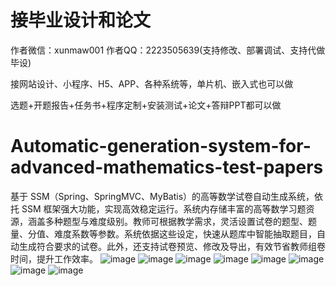 # 接毕业设计和论文
作者微信：xunmaw001  作者QQ：2223505639(支持修改、部署调试、支持代做毕设)

接网站设计、小程序、H5、APP、各种系统等，单片机、嵌入式也可以做

选题+开题报告+任务书+程序定制+安装测试+论文+答辩PPT都可以做
# Automatic-generation-system-for-advanced-mathematics-test-papers
基于 SSM（Spring、SpringMVC、MyBatis）的高等数学试卷自动生成系统，依托 SSM 框架强大功能，实现高效稳定运行。系统内存储丰富的高等数学习题资源，涵盖多种题型与难度级别。教师可根据教学需求，灵活设置试卷的题型、题量、分值、难度系数等参数。系统依据这些设定，快速从题库中智能抽取题目，自动生成符合要求的试卷。此外，还支持试卷预览、修改及导出，有效节省教师组卷时间，提升工作效率。 
![image](https://github.com/user-attachments/assets/3e46f123-692e-444f-849d-7c831f463ea0)
![image](https://github.com/user-attachments/assets/5bef3734-b035-4eef-b4e9-fcc4cfb6b453)
![image](https://github.com/user-attachments/assets/53855367-f583-458c-9216-b0aed31df1ab)
![image](https://github.com/user-attachments/assets/1c81c4a4-9d77-4225-90f1-8ffbe5c833a6)
![image](https://github.com/user-attachments/assets/eb78ade7-6697-4984-8664-c429e97d2aaa)
![image](https://github.com/user-attachments/assets/abdcbf25-42a7-4f2d-bd35-012f99941f4c)
![image](https://github.com/user-attachments/assets/4928bfe3-a735-4c52-b5d8-d12865b61a19)
![image](https://github.com/user-attachments/assets/a3aea0c7-67af-4c7e-a88e-b3e402d14c30)
